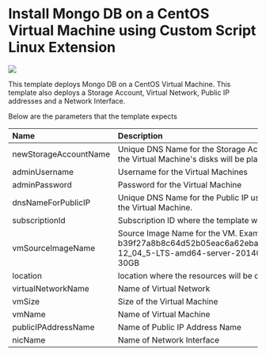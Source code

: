# Install Mongo DB on a CentOS Virtual Machine using Custom Script Linux Extension

<a href="https://azuredeploy.net/" target="_blank">
    <img src="http://azuredeploy.net/deploybutton.png"/>
</a>

This template deploys Mongo DB on a CentOS Virtual Machine. This template also deploys a Storage Account, Virtual Network, Public IP addresses and a Network Interface.

Below are the parameters that the template expects

| Name   | Description    |
|:--- |:---|
| newStorageAccountName  | Unique DNS Name for the Storage Account where the Virtual Machine's disks will be placed. |
| adminUsername  | Username for the Virtual Machines  |
| adminPassword  | Password for the Virtual Machine  |
| dnsNameForPublicIP  | Unique DNS Name for the Public IP used to access the Virtual Machine. |
| subscriptionId  | Subscription ID where the template will be deployed |
| vmSourceImageName  | Source Image Name for the VM. Example: b39f27a8b8c64d52b05eac6a62ebad85__Ubuntu-12_04_5-LTS-amd64-server-20140927-en-us-30GB |
| location | location where the resources will be deployed |
| virtualNetworkName | Name of Virtual Network |
| vmSize | Size of the Virtual Machine |
| vmName | Name of Virtual Machine |
| publicIPAddressName | Name of Public IP Address Name |
| nicName | Name of Network Interface |
